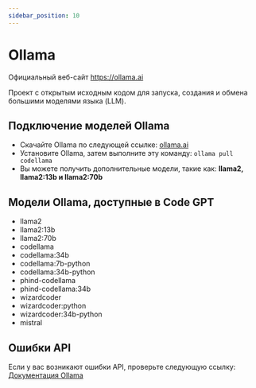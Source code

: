 ```yaml
---
sidebar_position: 10
---
```


# Ollama

Официальный веб-сайт https://ollama.ai

Проект с открытым исходным кодом для запуска, создания и обмена большими моделями языка (LLM).
## Подключение моделей Ollama
- Скачайте Ollama по следующей ссылке: [ollama.ai](https://ollama.ai/)
- Установите Ollama, затем выполните эту команду: ```ollama pull codellama```
- Вы можете получить дополнительные модели, такие как: **llama2, llama2:13b и llama2:70b**
## Модели Ollama, доступные в Code GPT
- llama2
- llama2:13b
- llama2:70b
- codellama
- codellama:34b
- codellama:7b-python
- codellama:34b-python
- phind-codellama
- phind-codellama:34b
- wizardcoder
- wizardcoder:python
- wizardcoder:34b-python
- mistral

## Ошибки API
Если у вас возникают ошибки API, проверьте следующую ссылку: [Документация Ollama](https://ollama.ai/)
